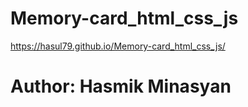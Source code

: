 # Memory-card_html_css_js

https://hasul79.github.io/Memory-card_html_css_js/

# Author: Hasmik Minasyan
